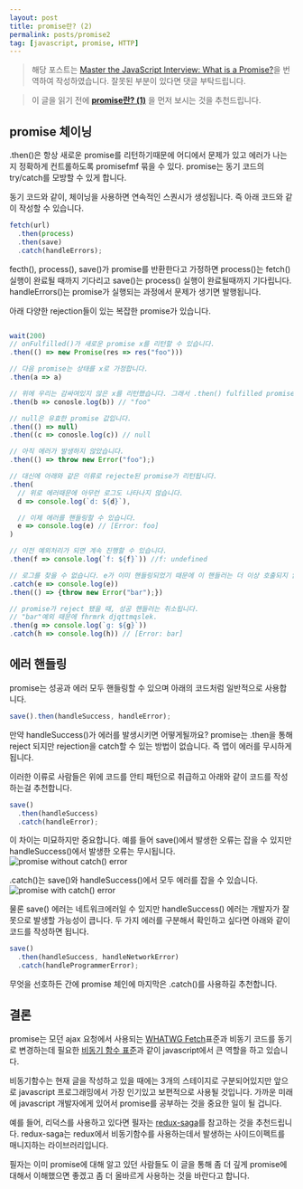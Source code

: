 ```yaml
---
layout: post
title: promise란? (2)
permalink: posts/promise2
tag: [javascript, promise, HTTP]
---
```


> 해당 포스트는 [Master the JavaScript Interview: What is a Promise?](https://medium.com/javascript-scene/master-the-javascript-interview-what-is-a-promise-27fc71e77261)을 번역하여 작성하였습니다. 잘못된 부분이 있다면 댓글 부탁드립니다.

> 이 글을 읽기 전에 **[promise란? (1)](https://yngmanie.space/posts/promise1)** 을 먼저 보시는 것을 추천드립니다.

## promise 체이닝

.then()은 항상 새로운 promise를 리턴하기때문에 어디에서 문제가 있고 에러가 나는지 정확하게 컨트롤하도록 promisefmf 묶을 수 있다. promise는 동기 코드의 try/catch를 모방할 수 있게 합니다.

동기 코드와 같이, 체이닝을 사용하면 연속적인 스퀀시가 생성됩니다. 즉 아래 코드와 같이 작성할 수 있습니다.

```javascript
fetch(url)
  .then(process)
  .then(save)
  .catch(handleErrors);
```

fecth(), process(), save()가 promise를 반환한다고 가정하면 process()는 fetch() 실행이 완료될 때까지 기다리고 save()는 process() 실행이 완료될때까지 기다립니다. handleErrors()는 promise가 실행되는 과정에서 문제가 생기면 발행됩니다.

아래 다양한 rejection들이 있는 복잡한 promise가 있습니다.

```javascript

wait(200)
// onFulfilled()가 새로운 promise x를 리턴할 수 있습니다.
.then(() => new Promise(res => res("foo")))

// 다음 promise는 상태를 x로 가정합니다.
.then(a => a)

// 위에 우리는 감싸여있지 않은 x를 리턴했습니다. 그래서 .then() fulfilled promise 값을 리턴합니다.
.then(b => conosle.log(b)) // "foo"

// null은 유효한 promise 값입니다.
.then(() => null)
.then((c => conosle.log(c)) // null

// 아직 에러가 발생하지 않았습니다.
.then(() => throw new Error("foo");)

// 대신에 아래와 같은 이류로 rejecte된 promise가 리턴됩니다.
.then(
  // 위로 에러때문에 아무런 로그도 나타나지 않습니다.
  d => console.log(`d: ${d}`),

  // 이제 에러를 핸들링할 수 있습니다.
  e => console.log(e) // [Error: foo]
)

// 이전 예외처리가 되면 계속 진행할 수 있습니다.
.then(f => console.log(`f: ${f}`)) //f: undefined

// 로그를 찾을 수 없습니다. e가 이미 핸들링되었기 때문에 이 핸들러는 더 이상 호출되지 않습니다.
.catch(e => console.log(e))
.then(() => {throw new Error("bar");})

// promise가 reject 됐을 때, 성공 핸들러는 취소됩니다.
// "bar"예외 때문에 fhrmrk djqttmqslek.
.then(g => console.log(`g: ${g}`))
.catch(h => console.log(h)) // [Error: bar]

```

## 에러 핸들링

promise는 성공과 에러 모두 핸들링할 수 있으며 아래의 코드처럼 일반적으로 사용합니다.

```javascript
save().then(handleSuccess, handleError);
```

만약 handleSuccess()가 에러를 발생시키면 어떻게될까요? promise는 .then을 통해 reject 되지만 rejection을 catch할 수 있는 방법이 없습니다. 즉 앱이 에러를 무시하게 됩니다.

이러한 이류로 사람들은 위에 코드를 안티 패턴으로 취급하고 아래와 같이 코드를 작성하는걸 추천합니다.

```javascript
save()
  .then(handleSuccess)
  .catch(handleError);
```

이 차이는 미묘하지만 중요합니다. 예를 들어 save()에서 발생한 오류는 잡을 수 있지만 handleSuccess()에서 발생한 오류는 무시됩니다.
![promise without catch() error](https://cdn-images-1.medium.com/max/800/1*5Z_vNz6xHn9mjTgvrqa2Aw.png)

.catch()는 save()와 handleSuccess()에서 모두 에러를 잡을 수 있습니다.
![promise with catch() error](https://cdn-images-1.medium.com/max/800/1*vRaV9sYpYKdxBj3Ld7KM1Q.png)

물론 save() 에러는 네트워크에러일 수 있지만 handleSuccess() 에러는 개발자가 잘못으로 발생할 가능성이 큽니다. 두 가지 에러를 구분해서 확인하고 싶다면 아래와 같이 코드를 작성하면 됩니다.

```javascript
save()
  .then(handleSuccess, handleNetworkError)
  .catch(handleProgrammerError);
```

무엇을 선호하든 간에 promise 체인에 마지막은 .catch()를 사용하길 추천합니다.

## 결론

promise는 모던 ajax 요청에서 사용되는 [WHATWG Fetch](https://fetch.spec.whatwg.org/)표준과 비동기 코드를 동기로 변경하는데 필요한 [비동기 함수 표준](https://tc39.github.io/ecmascript-asyncawait/)과 같이 javascript에서 큰 역할을 하고 있습니다.

비동기함수는 현재 글을 작성하고 있을 때에는 3개의 스테이지로 구분되어있지만 앞으로 javascript 프로그래밍에서 가장 인기있고 보편적으로 사용될 것입니다. 가까운 미래에 javascript 개발자에게 있어서 promise를 공부하는 것을 중요한 일이 될 겁니다.

예를 들어, 리덕스를 사용하고 있다면 필자는 [redux-saga](https://medium.com/javascript-scene/master-the-javascript-interview-what-is-a-promise-27fc71e77261)를 참고하는 것을 추천드립니다. redux-saga는 redux에서 비동기함수를 사용하는데서 발생하는 사이드이펙트를 매니지하는 라이브러리입니다.

필자는 이미 promise에 대해 알고 있던 사람들도 이 글을 통해 좀 더 깊게 promise에 대해서 이해했으면 좋겠고 좀 더 올바르게 사용하는 것을 바란다고 합니다.

